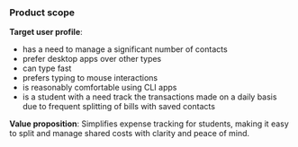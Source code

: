 ### Product scope

**Target user profile**:

- has a need to manage a significant number of contacts
- prefer desktop apps over other types
- can type fast
- prefers typing to mouse interactions
- is reasonably comfortable using CLI apps
- is a student with a need track the transactions made on a daily basis due to frequent splitting of bills with saved contacts

**Value proposition**: Simplifies expense tracking for students, making it easy to split and manage shared costs with clarity and peace of mind.
